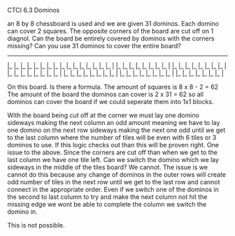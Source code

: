 CTCI 6.3 Dominos

an 8 by 8 chessboard is used and we are given 31 dominos. Each domino can cover 2 squares. The opposite corners of the board are cut off on 1 diagnol. Can the board be entirely covered by dominos with the corners missing? Can you use 31 dominos to cover the entire board?

 _  _  _  _  _  _  _
|_ |_ |_ |_ |_ |_ |_ |_
|_ |_ |_ |_ |_ |_ |_ |_ |
|_ |_ |_ |_ |_ |_ |_ |_ |
|_ |_ |_ |_ |_ |_ |_ |_ |
|_ |_ |_ |_ |_ |_ |_ |_ |
|_ |_ |_ |_ |_ |_ |_ |_ |
|_ |_ |_ |_ |_ |_ |_ |_ |
   |_ |_ |_ |_ |_ |_ |_ |

On this board. Is there a formula.
The amount of squares is 8 x 8 - 2 = 62
The amount of the board the dominos can cover is 2 x 31 = 62 so all dominos can cover the board if we could seperate them into 1x1 blocks.

With the board being cut off at the corner we must lay one domino sideways making the next column an odd amount meaning we have to lay one domino on the next row sideways making the next one odd until we get to the last column where the number of tiles will be even with 6 tiles or 3 dominos to use. If this logic checks out than this will be proven right.
One issue to the above. Since the corners are cut off than when we get to the last column we have one tile left.
Can we switch the domino which we lay sideways in the middle of the tiles board?
We cannot. The issue is we cannot do this because any change of dominos in the outer rows will create odd number of tiles in the next row until we get to the last row and cannot connect in the appropriate order. Even if we switch one of the dominos in the second to last column to try and make the next column not hit the missing edge we wont be able to complete the column we switch the domino in.

This is not possible.